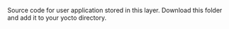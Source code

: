 Source code for user application stored in this layer. Download this folder and add it to your yocto directory.
